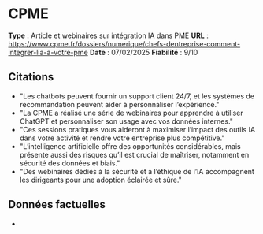 # CPME

**Type** : Article et webinaires sur intégration IA dans PME
**URL** : https://www.cpme.fr/dossiers/numerique/chefs-dentreprise-comment-integrer-lia-a-votre-pme
**Date** : 07/02/2025
**Fiabilité** : 9/10

## Citations

* "Les chatbots peuvent fournir un support client 24/7, et les systèmes de recommandation peuvent aider à personnaliser l’expérience."
* "La CPME a réalisé une série de webinaires pour apprendre à utiliser ChatGPT et personnaliser son usage avec vos données internes."
* "Ces sessions pratiques vous aideront à maximiser l’impact des outils IA dans votre activité et rendre votre entreprise plus compétitive."
* "L’intelligence artificielle offre des opportunités considérables, mais présente aussi des risques qu’il est crucial de maîtriser, notamment en sécurité des données et biais."
* "Des webinaires dédiés à la sécurité et à l’éthique de l’IA accompagnent les dirigeants pour une adoption éclairée et sûre."

## Données factuelles

- 

